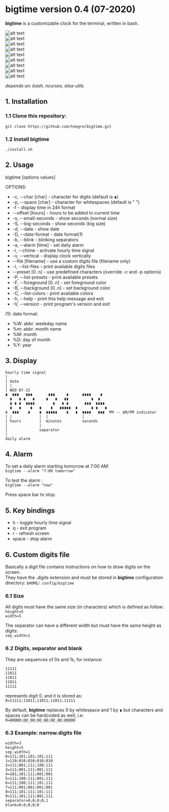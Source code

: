 # **bigtime** version 0.4 (07-2020)

**bigtime** is a customizable clock for the terminal, written in bash.

![alt text](img/bigtime1.png)  
![alt text](img/bigtime2.png)  
![alt text](img/bigtime9.png)  
![alt text](img/bigtime3.png)  
![alt text](img/bigtime5.png)  
![alt text](img/bigtime4.png)  
![alt text](img/bigtime6.png)  
![alt text](img/bigtime7.png)  
![alt text](img/bigtime8.png)  


*depends on: bash, ncurses, alsa-utils*

## 1. Installation

### 1.1 Clone this repository:

`git clone https://github.com/teegre/bigtime.git`

### 1.2 Install **bigtime**

`./install.sh`

## 2. Usage

bigtime [options values]

OPTIONS:

* -c, --char [char]        - character for digits (default is ∎)
* -p, --space [char]       - character for whitespaces (default is " ")
* -f                       - display time in 24h format
* --offset [hours]         - hours to be added to current time
* -s, --small-seconds      - show seconds (normal size)
* -S, --big-seconds        - show seconds (big size)
* -d, --date               - show date
* -D, --date-format        - date format(1)
* -b, --blink              - blinking separators
* -a, --alarm [time]       - set daily alarm
* -i, --chime              - activate hourly time signal
* -v, --vertical           - display clock vertically
* --file [filename]        - use a custom digits file (filename only)
* -l, --list-files         - print available digits files
* --preset [0..n]          - use predefined characters (override -c and -p options)
* -P, --list-presets       - print available presets
* -F, --foreground [0..n]  - set foreground color
* -B, --background [0..n]  - set background color
* -C, --list-colors        - print available colors
* -h, --help               - print this help message and exit
* -V, --version            - print program's version and exit

(1): date format:

* %W: abbr. weekday name
* %m: abbr. month name
* %M: month
* %D: day of month
* %Y: year

## 3. Display

```
hourly time signal
|
| date
| |
| WED 07-15
∎  ∎∎∎   ∎∎∎       ∎∎∎     ∎      ∎∎∎∎    ∎
  ∎   ∎ ∎   ∎     ∎   ∎   ∎∎          ∎  ∎
  ∎ ∎ ∎  ∎∎∎∎        ∎   ∎ ∎       ∎∎∎  ∎∎∎∎
  ∎   ∎    ∎   ∎    ∎   ∎∎∎∎∎  ∎      ∎ ∎   ∎
A  ∎∎∎    ∎    ∎  ∎∎∎∎∎    ∎   ∎  ∎∎∎∎   ∎∎∎  PM -- AM/PM indicator
| |            |  |               |
| hours        |  minutes         seconds
|              |
|              separator
|
daily alarm
```

## 4. Alarm

To set a daily alarm starting tomorrow at 7:00 AM:  
`bigtime --alarm "7:00 tomorrow"`

To test the alarm :  
`bigtime --alarm "now"`

Press space bar to stop.


## 5. Key bindings

* h     - toggle hourly time signal
* q     - exit program
* r     - refresh screen
* space - stop alarm

## 6. Custom digits file

Basically a digit file contains instructions on how to draw digits on the screen.  
They have the *.digits* extension and must be stored in **bigtime** configuration  
directory: `$HOME/.config/bigtime`

### 6.1 Size

All digits must have the same size (in characters) which is defined as follow:  
`height=5`  
`width=5`

The separator can have a different width but must have the same height as digits:  
`sep_width=1`

### 6.2 Digits, separator and blank

They are sequences of 0s and 1s, for instance:  

```
11111
11011
11011
11011
11111
```  
represents digit 0, and it is stored as:  
`0=11111;11011;11011;11011;11111`

By default, **bigtime** replaces 0 by whitespace and 1 by ∎ but characters and  
spaces can be hardcoded as well, i.e:  
`0=@@@@@;@@_@@;@@_@@;@@_@@;@@@@@`

### 6.3 Example: narrow.digits file

```
width=3
height=5
sep_width=1
0=111;101;101;101;111
1=110;010;010;010;010
2=111;001;111;100;111
3=111;001;111;001;111
4=101;101;111;001;001
5=111;100;111;001;111
6=111;100;111;101;111
7=111;001;001;001;001
8=111;101;111;101;111
9=111;101;111;001;111
separator=0;0;0;0;1
blank=0;0;0;0;0
```
